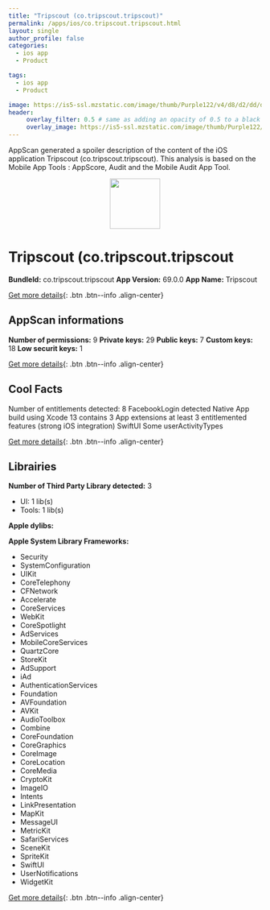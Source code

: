 ```yaml
---
title: "Tripscout (co.tripscout.tripscout)"
permalink: /apps/ios/co.tripscout.tripscout.html
layout: single
author_profile: false
categories: 
  - ios app 
  - Product 

tags: 
  - ios app 
  - Product 

image: https://is5-ssl.mzstatic.com/image/thumb/Purple122/v4/d8/d2/dd/d8d2dd33-ea49-de6e-5586-f111ce977470/AppIcon-1x_U007emarketing-0-5-0-85-220.png/512x512bb.jpg
header: 
     overlay_filter: 0.5 # same as adding an opacity of 0.5 to a black background
     overlay_image: https://is5-ssl.mzstatic.com/image/thumb/Purple122/v4/d8/d2/dd/d8d2dd33-ea49-de6e-5586-f111ce977470/AppIcon-1x_U007emarketing-0-5-0-85-220.png/512x512bb.jpg
---
```

AppScan generated a spoiler description of the content of the iOS application Tripscout (co.tripscout.tripscout). This analysis is based on the Mobile App Tools : AppScore, Audit and the Mobile Audit App Tool.

  
  
<div style="text-align: center;"><img src="https://is5-ssl.mzstatic.com/image/thumb/Purple122/v4/d8/d2/dd/d8d2dd33-ea49-de6e-5586-f111ce977470/AppIcon-1x_U007emarketing-0-5-0-85-220.png/512x512bb.jpg" width="100" height="100"></div>  
  
# Tripscout (co.tripscout.tripscout

**BundleId:** co.tripscout.tripscout
**App Version:** 69.0.0
**App Name:** Tripscout


[Get more details](/pricing.html){: .btn .btn--info .align-center}  
  
## AppScan informations 

**Number of permissions:** 9
**Private keys:** 29
**Public keys:** 7
**Custom keys:** 18
**Low securit keys:** 1
  
[Get more details](/pricing.html){: .btn .btn--info .align-center}

## Cool Facts

Number of entitlements detected: 8
FacebookLogin detected
Native App
build using Xcode 13
contains 3 App extensions
at least 3 entitlemented features (strong iOS integration)
SwiftUI
Some userActivityTypes
  
[Get more details](/pricing.html){: .btn .btn--info .align-center}

## Librairies 
**Number of Third Party Library detected:** 3
- UI: 1 lib(s)
- Tools: 1 lib(s)

**Apple dylibs:**


**Apple System Library Frameworks:**
- Security
- SystemConfiguration
- UIKit
- CoreTelephony
- CFNetwork
- Accelerate
- CoreServices
- WebKit
- CoreSpotlight
- AdServices
- MobileCoreServices
- QuartzCore
- StoreKit
- AdSupport
- iAd
- AuthenticationServices
- Foundation
- AVFoundation
- AVKit
- AudioToolbox
- Combine
- CoreFoundation
- CoreGraphics
- CoreImage
- CoreLocation
- CoreMedia
- CryptoKit
- ImageIO
- Intents
- LinkPresentation
- MapKit
- MessageUI
- MetricKit
- SafariServices
- SceneKit
- SpriteKit
- SwiftUI
- UserNotifications
- WidgetKit


  
[Get more details](/pricing.html){: .btn .btn--info .align-center}

